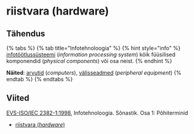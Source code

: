 # riistvara \(hardware\)

## Tähendus

{% tabs %}
{% tab title="Infotehnoloogia" %}
{% hint style="info" %}
 [infotöötlussüsteemi](infotoeoetlussuesteem-information-processing-system.md) \(_information processing system_\) kõik füüsilised komponendid  \(_physical components_\) või osa neist.
{% endhint %}

**Näited**: [arvutid](arvuti-computer.md) \(_computers_\), [välisseadmed](vaelisseadmed-peripheral-equipment.md) \(_peripheral equipment_\)
{% endtab %}
{% endtabs %}

## Viited

[EVS-ISO/IEC 2382-1:1998](https://www.evs.ee/et/evs-iso-iec-2382-1-1998), Infotehnoloogia. Sõnastik. Osa 1: Põhiterminid

* [riistvara \(_hardware_\)](https://www.eki.ee/dict/its/index.cgi?Q=D05E319E-6C03-1014-88DC-FC5F0DBED45A&F=GUID&C01=1&C02=0&C10=1)

